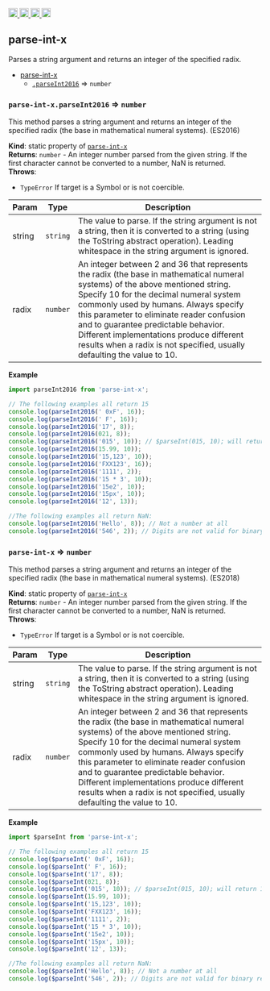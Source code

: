 <a href="https://travis-ci.org/Xotic750/parse-int-x"
   title="Travis status">
<img
   src="https://travis-ci.org/Xotic750/parse-int-x.svg?branch=master"
   alt="Travis status" height="18"/>
</a>
<a href="https://david-dm.org/Xotic750/parse-int-x"
   title="Dependency status">
<img src="https://david-dm.org/Xotic750/parse-int-x.svg"
   alt="Dependency status" height="18"/>
</a>
<a href="https://david-dm.org/Xotic750/parse-int-x#info=devDependencies"
   title="devDependency status">
<img src="https://david-dm.org/Xotic750/parse-int-x/dev-status.svg"
   alt="devDependency status" height="18"/>
</a>
<a href="https://badge.fury.io/js/parse-int-x" title="npm version">
<img src="https://badge.fury.io/js/parse-int-x.svg"
   alt="npm version" height="18"/>
</a>
<a name="module_parse-int-x"></a>

## parse-int-x

Parses a string argument and returns an integer of the specified radix.

- [parse-int-x](#module_parse-int-x)
  - [`.parseInt2016`](#module_parse-int-x.parseInt2016) ⇒ <code>number</code>

<a name="module_parse-int-x.parseInt2016"></a>

### `parse-int-x.parseInt2016` ⇒ <code>number</code>

This method parses a string argument and returns an integer of the specified
radix (the base in mathematical numeral systems). (ES2016)

**Kind**: static property of [<code>parse-int-x</code>](#module_parse-int-x)  
**Returns**: <code>number</code> - An integer number parsed from the given string. If the first
character cannot be converted to a number, NaN is returned.  
**Throws**:

- <code>TypeError</code> If target is a Symbol or is not coercible.

| Param  | Type                | Description                                                                                                                                                                                                                                                                                                                                                                                                                  |
| ------ | ------------------- | ---------------------------------------------------------------------------------------------------------------------------------------------------------------------------------------------------------------------------------------------------------------------------------------------------------------------------------------------------------------------------------------------------------------------------- |
| string | <code>string</code> | The value to parse. If the string argument is not a string, then it is converted to a string (using the ToString abstract operation). Leading whitespace in the string argument is ignored.                                                                                                                                                                                                                                  |
| radix  | <code>number</code> | An integer between 2 and 36 that represents the radix (the base in mathematical numeral systems) of the above mentioned string. Specify 10 for the decimal numeral system commonly used by humans. Always specify this parameter to eliminate reader confusion and to guarantee predictable behavior. Different implementations produce different results when a radix is not specified, usually defaulting the value to 10. |

**Example**

```js
import parseInt2016 from 'parse-int-x';

// The following examples all return 15
console.log(parseInt2016(' 0xF', 16));
console.log(parseInt2016(' F', 16));
console.log(parseInt2016('17', 8));
console.log(parseInt2016(021, 8));
console.log(parseInt2016('015', 10)); // $parseInt(015, 10); will return 15
console.log(parseInt2016(15.99, 10));
console.log(parseInt2016('15,123', 10));
console.log(parseInt2016('FXX123', 16));
console.log(parseInt2016('1111', 2));
console.log(parseInt2016('15 * 3', 10));
console.log(parseInt2016('15e2', 10));
console.log(parseInt2016('15px', 10));
console.log(parseInt2016('12', 13));

//The following examples all return NaN:
console.log(parseInt2016('Hello', 8)); // Not a number at all
console.log(parseInt2016('546', 2)); // Digits are not valid for binary representations
```

<a name="module_parse-int-x"></a>

### `parse-int-x` ⇒ <code>number</code>

This method parses a string argument and returns an integer of the specified
radix (the base in mathematical numeral systems). (ES2018)

**Kind**: static property of [<code>parse-int-x</code>](#module_parse-int-x)  
**Returns**: <code>number</code> - An integer number parsed from the given string. If the first
character cannot be converted to a number, NaN is returned.  
**Throws**:

- <code>TypeError</code> If target is a Symbol or is not coercible.

| Param  | Type                | Description                                                                                                                                                                                                                                                                                                                                                                                                                  |
| ------ | ------------------- | ---------------------------------------------------------------------------------------------------------------------------------------------------------------------------------------------------------------------------------------------------------------------------------------------------------------------------------------------------------------------------------------------------------------------------- |
| string | <code>string</code> | The value to parse. If the string argument is not a string, then it is converted to a string (using the ToString abstract operation). Leading whitespace in the string argument is ignored.                                                                                                                                                                                                                                  |
| radix  | <code>number</code> | An integer between 2 and 36 that represents the radix (the base in mathematical numeral systems) of the above mentioned string. Specify 10 for the decimal numeral system commonly used by humans. Always specify this parameter to eliminate reader confusion and to guarantee predictable behavior. Different implementations produce different results when a radix is not specified, usually defaulting the value to 10. |

**Example**

```js
import $parseInt from 'parse-int-x';

// The following examples all return 15
console.log($parseInt(' 0xF', 16));
console.log($parseInt(' F', 16));
console.log($parseInt('17', 8));
console.log($parseInt(021, 8));
console.log($parseInt('015', 10)); // $parseInt(015, 10); will return 15
console.log($parseInt(15.99, 10));
console.log($parseInt('15,123', 10));
console.log($parseInt('FXX123', 16));
console.log($parseInt('1111', 2));
console.log($parseInt('15 * 3', 10));
console.log($parseInt('15e2', 10));
console.log($parseInt('15px', 10));
console.log($parseInt('12', 13));

//The following examples all return NaN:
console.log($parseInt('Hello', 8)); // Not a number at all
console.log($parseInt('546', 2)); // Digits are not valid for binary representations
```

